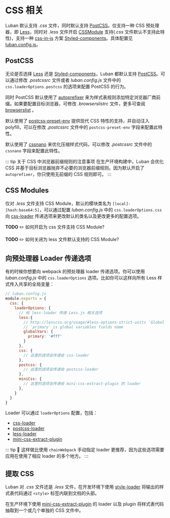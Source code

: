 # CSS 相关

Luban 默认支持 *.css* 文件，同时默认支持 [PostCSS](https://postcss.org/)。仅支持一种 CSS 预处理器，即 [Less](http://lesscss.org/)，同时对 *.less* 文件开启 [CSSModule](https://github.com/css-modules/css-modules) 支持(*.css* 文件默认不支持此特性)，支持一种 [css-in-js](https://github.com/MicheleBertoli/css-in-js) 方案 [Styled-components](https://www.styled-components.com/)。具体配置见[luban.config.js](../config/#luban-config-js)。


## PostCSS

无论是否选择 [Less](http://lesscss.org/) 还是 [Styled-components](https://www.styled-components.com/)，Luban 都默认支持 [PostCSS](https://postcss.org/)。可以通过修改 *.postcssrc* 文件或者 *luban.config.js* 文件中的 `css.loaderOptions.postcss` 的选项来配置 PostCSS 的行为。

同时 PostCSS 默认使用了 [autoprefixer](https://github.com/postcss/autoprefixer) 来为样式表规则添加特定浏览器厂商前缀。如果要配置目标浏览器，可修改 *.browserslistrc* 文件，更多可查阅 [browserslist](../guide/browser-compatibility.html#browserslist) 。

默认使用了 [postcss-preset-env](https://github.com/csstools/postcss-preset-env) 提供现代 CSS 特性的支持，并自动注入 polyfill，可以在修改 *.postcssrc* 文件中的 `postcss-preset-env` 字段来配置此特性。

默认使用了 [cssnano](https://cssnano.co/) 来优化压缩样式代码，可以修改 *.postcssrc* 文件中的 `cssnano` 字段来配置此特性。

::: tip 关于 CSS 中浏览器前缀规则的注意事项 
在生产环境构建中，Luban 会优化 CSS 并基于目标浏览器抛弃不必要的浏览器前缀规则。因为默认开启了 `autoprefixer`，你只使用无前缀的 CSS 规则即可。
:::

## CSS Modules

仅对 *.less* 文件支持 CSS Module，默认的模块类名为 `[local]-[hash:base64:5]`，可以通过配置 *luban.config.js* 中的 `css.loaderOptions.css` 向 [css-loader](https://github.com/webpack-contrib/css-loader) 传递选项来更改默认的类名以及更改更多的配置选项。

**TODO** ✏️ 如何开启为 css 文件支持 CSS Module?

**TODO** ✏️ 如何关闭为 less 文件默认支持的 CSS Module?

## 向预处理器 Loader 传递选项

有的时候你想要向 webpack 的预处理器 loader 传递选项。你可以使用 *luban.config.js* 中的 `css.loaderOptions` 选项。比如你可以这样向所有 Less 样式传入共享的全局变量：

```javascript
// luban.config.js
module.exports = {
  css: {
    loaderOptions: {
      // 给 less-loader 传递 Less.js 相关选项
      less:{
        // http://lesscss.org/usage/#less-options-strict-units `Global Variables`
        // `primary` is global variables fields name
        globalVars: {
          primary: '#fff'
        }
      },
      css: {
        // 这里的选项会传递给 css-loader
      },
      postcss: {
        // 这里的选项会传递给 postcss-loader
      },
      miniCss: {
        // 这里的选项会传递给 mini-css-extract-plugin 的 loader
      },
    }
  }
}
```

Loader 可以通过 `loaderOptions` 配置，包括：

- [css-loader](https://github.com/webpack-contrib/css-loader)
- [postcss-loader](https://github.com/postcss/postcss-loader)
- [less-loader](https://github.com/webpack-contrib/less-loader)
- [mini-css-extract-plugin](https://github.com/webpack-contrib/mini-css-extract-plugin)

::: tip 🙋
这样做比使用 `chainWebpack` 手动指定 loader 更推荐，因为这些选项需要应用在使用了相应 loader 的多个地方。
:::

## 提取 CSS

Luban 对 *.css* 文件还是 *.less* 文件，在开发环境下使用 [style-loader](https://github.com/webpack-contrib/style-loader) 将输出的样式表代码通过 `<style>` 标签内联到文档的头部。

在生产环境下使用 [mini-css-extract-plugin](https://github.com/webpack-contrib/mini-css-extract-plugin) 的 loader 以及 plugin 将样式表代码抽取到一个或几个单独的 CSS 文件中。
